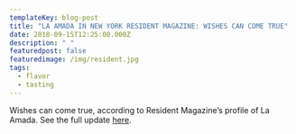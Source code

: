 ```yaml
---
templateKey: blog-post
title: "LA AMADA IN NEW YORK RESIDENT MAGAZINE: WISHES CAN COME TRUE"
date: 2018-09-15T12:25:00.000Z
description: " "
featuredpost: false
featuredimage: /img/resident.jpg
tags:
  - flavor
  - tasting
---
```

Wishes can come true, according to Resident Magazine’s profile of La Amada. See the full update [here](http://resident.com/la-amada/).